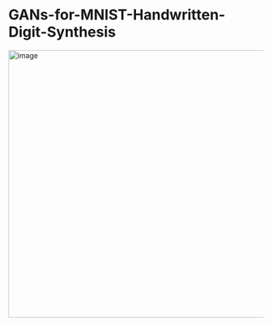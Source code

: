 # GANs-for-MNIST-Handwritten-Digit-Synthesis

<img width="1213" height="529" alt="image" src="https://github.com/user-attachments/assets/b183b99c-9644-4f38-b850-e3e4d39395cc" />

